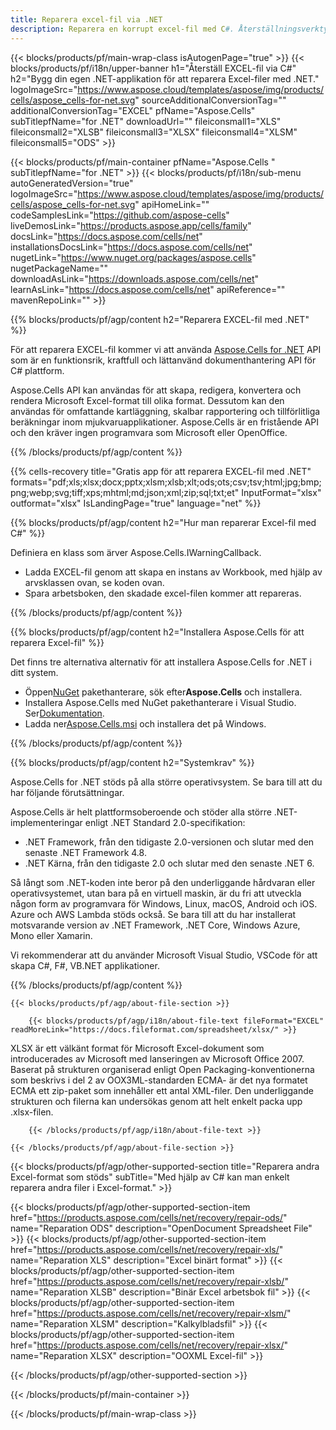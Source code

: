 ```yaml
---
title: Reparera excel-fil via .NET
description: Reparera en korrupt excel-fil med C#. Återställningsverktyg för att reparera skadad excel-fil inom .NET-applikationen.
---
```

{{< blocks/products/pf/main-wrap-class isAutogenPage="true" >}}
{{< blocks/products/pf/i18n/upper-banner h1="Återställ EXCEL-fil via C#" h2="Bygg din egen .NET-applikation för att reparera Excel-filer med .NET." logoImageSrc="https://www.aspose.cloud/templates/aspose/img/products/cells/aspose_cells-for-net.svg" sourceAdditionalConversionTag="" additionalConversionTag="EXCEL" pfName="Aspose.Cells" subTitlepfName="for .NET" downloadUrl="" fileiconsmall1="XLS" fileiconsmall2="XLSB" fileiconsmall3="XLSX" fileiconsmall4="XLSM" fileiconsmall5="ODS" >}}

{{< blocks/products/pf/main-container pfName="Aspose.Cells " subTitlepfName="for .NET" >}}
{{< blocks/products/pf/i18n/sub-menu autoGeneratedVersion="true" logoImageSrc="https://www.aspose.cloud/templates/aspose/img/products/cells/aspose_cells-for-net.svg" apiHomeLink="" codeSamplesLink="https://github.com/aspose-cells" liveDemosLink="https://products.aspose.app/cells/family" docsLink="https://docs.aspose.com/cells/net" installationsDocsLink="https://docs.aspose.com/cells/net" nugetLink="https://www.nuget.org/packages/aspose.cells" nugetPackageName="" downloadAsLink="https://downloads.aspose.com/cells/net" learnAsLink="https://docs.aspose.com/cells/net" apiReference="" mavenRepoLink="" >}}

{{% blocks/products/pf/agp/content h2="Reparera EXCEL-fil med .NET" %}}

 För att reparera EXCEL-fil kommer vi att använda
 [Aspose.Cells for .NET](https://products.aspose.com/cells/net) 
 API som är en funktionsrik, kraftfull och lättanvänd dokumenthantering API för C# plattform.
 
 Aspose.Cells API kan användas för att skapa, redigera, konvertera och rendera Microsoft Excel-format till olika format. Dessutom kan den användas för omfattande kartläggning, skalbar rapportering och tillförlitliga beräkningar inom mjukvaruapplikationer. Aspose.Cells är en fristående API och den kräver ingen programvara som Microsoft eller OpenOffice.

{{% /blocks/products/pf/agp/content %}}

{{% cells-recovery title="Gratis app för att reparera EXCEL-fil med .NET" formats="pdf;xls;xlsx;docx;pptx;xlsm;xlsb;xlt;ods;ots;csv;tsv;html;jpg;bmp;png;webp;svg;tiff;xps;mhtml;md;json;xml;zip;sql;txt;et" InputFormat="xlsx" outformat="xlsx" IsLandingPage="true" language="net" %}}

{{% blocks/products/pf/agp/content h2="Hur man reparerar Excel-fil med C#" %}}

Definiera en klass som ärver Aspose.Cells.IWarningCallback.
+ Ladda EXCEL-fil genom att skapa en instans av Workbook, med hjälp av arvsklassen ovan, se koden ovan.
+ Spara arbetsboken, den skadade excel-filen kommer att repareras.

{{% /blocks/products/pf/agp/content %}}


{{% blocks/products/pf/agp/content h2="Installera Aspose.Cells för att reparera Excel-fil" %}}

Det finns tre alternativa alternativ för att installera Aspose.Cells for .NET i ditt system.
-  Öppen[NuGet](https://www.nuget.org/packages/aspose.cells) pakethanterare, sök efter**Aspose.Cells** och installera.
-  Installera Aspose.Cells med NuGet pakethanterare i Visual Studio. Ser[Dokumentation](https://docs.aspose.com/cells/net/getting-started/#install-asposecells-through-nuget). 
-  Ladda ner[Aspose.Cells.msi](https://releases.aspose.com/cells/net/) och installera det på Windows.

{{% /blocks/products/pf/agp/content %}}

    
{{% blocks/products/pf/agp/content h2="Systemkrav" %}}

 Aspose.Cells for .NET stöds på alla större operativsystem. Se bara till att du har följande förutsättningar.
 
Aspose.Cells är helt plattformsoberoende och stöder alla större .NET-implementeringar enligt .NET Standard 2.0-specifikation:
-  .NET Framework, från den tidigaste 2.0-versionen och slutar med den senaste .NET Framework 4.8.
-  .NET Kärna, från den tidigaste 2.0 och slutar med den senaste .NET 6.

Så långt som .NET-koden inte beror på den underliggande hårdvaran eller operativsystemet, utan bara på en virtuell maskin, är du fri att utveckla någon form av programvara för Windows, Linux, macOS, Android och iOS. Azure och AWS Lambda stöds också. Se bara till att du har installerat motsvarande version av .NET Framework, .NET Core, Windows Azure, Mono eller Xamarin.

Vi rekommenderar att du använder Microsoft Visual Studio, VSCode för att skapa C#, F#, VB.NET applikationer.

{{% /blocks/products/pf/agp/content %}}
    
    
<!-- aboutfile Starts -->

    {{< blocks/products/pf/agp/about-file-section >}}

        {{< blocks/products/pf/agp/i18n/about-file-text fileFormat="EXCEL" readMoreLink="https://docs.fileformat.com/spreadsheet/xlsx/" >}}
XLSX är ett välkänt format för Microsoft Excel-dokument som introducerades av Microsoft med lanseringen av Microsoft Office 2007. Baserat på strukturen organiserad enligt Open Packaging-konventionerna som beskrivs i del 2 av OOX3ML-standarden ECMA- är det nya formatet ECMA ett zip-paket som innehåller ett antal XML-filer. Den underliggande strukturen och filerna kan undersökas genom att helt enkelt packa upp .xlsx-filen.

        {{< /blocks/products/pf/agp/i18n/about-file-text >}}

    {{< /blocks/products/pf/agp/about-file-section >}}

<!-- aboutfile Ends -->

{{< blocks/products/pf/agp/other-supported-section title="Reparera andra Excel-format som stöds" subTitle="Med hjälp av C# kan man enkelt reparera andra filer i Excel-format." >}}

{{< blocks/products/pf/agp/other-supported-section-item href="https://products.aspose.com/cells/net/recovery/repair-ods/" name="Reparation ODS" description="OpenDocument Spreadsheet File" >}}
{{< blocks/products/pf/agp/other-supported-section-item href="https://products.aspose.com/cells/net/recovery/repair-xls/" name="Reparation XLS" description="Excel binärt format" >}}
{{< blocks/products/pf/agp/other-supported-section-item href="https://products.aspose.com/cells/net/recovery/repair-xlsb/" name="Reparation XLSB" description="Binär Excel arbetsbok fil" >}}
{{< blocks/products/pf/agp/other-supported-section-item href="https://products.aspose.com/cells/net/recovery/repair-xlsm/" name="Reparation XLSM" description="Kalkylbladsfil" >}}
{{< blocks/products/pf/agp/other-supported-section-item href="https://products.aspose.com/cells/net/recovery/repair-xlsx/" name="Reparation XLSX" description="OOXML Excel-fil" >}}

{{< /blocks/products/pf/agp/other-supported-section >}}

{{< /blocks/products/pf/main-container >}}
    
{{< /blocks/products/pf/main-wrap-class >}}
